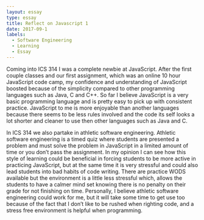```yaml
---
layout: essay
type: essay
title: Reflect on Javascript 1
date: 2017-09-1
labels:
  - Software Engineering
  - Learning
  - Essay
---
```

Coming into ICS 314 I was a complete newbie at JavaScript.  After the first couple classes and our first assignment, which was an online 10
hour JavaScript code camp, my confidence and understanding of JavaScript boosted because of the simplicity compared to other programming
languages such as Java, C and C++.  So far I believe JavaScript is a very basic programming language and is pretty easy to pick up with
consistent practice. JavaScript to me is more enjoyable than another languages because there seems to be less rules involved and the code
its self looks a lot shorter and cleaner to use then other languages such as Java and C.

In ICS 314 we also partake in athletic software engineering. Athletic software engineering is a timed quiz where students are presented a
problem and must solve the problem in JavaScript in a limited amount of time or you don’t pass the assignment. In my opinion I can see how
this style of learning could be beneficial in forcing students to be more active in practicing JavaScript, but at the same time it is very
stressful and could also lead students into bad habits of code writing. There are practice WODS available but the environment is a little
less stressful which, allows the students to have a calmer mind set knowing there is no penalty on their grade for not finishing on time.
Personally, I believe athletic software engineering could work for me, but it will take some time to get use too because of the fact that I
don’t like to be rushed when righting code, and a stress free environment is helpful when programming. 
